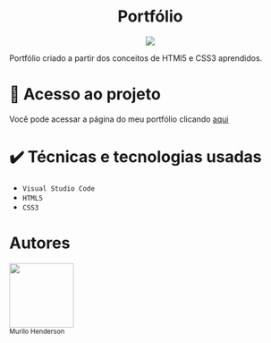 <h1 align="center">Portfólio </h1>
<p align="center">
<img loading="lazy" src="http://img.shields.io/static/v1?label=STATUS&message=FINALIZADO&color=GREEN&style=for-the-badge"/>
<p>Portfólio criado a partir dos conceitos de HTMl5 e CSS3 aprendidos.</p>

# 📁 Acesso ao projeto 
Você pode acessar a página do meu portfólio clicando [aqui](https://portfolio-wine-beta-68.vercel.app/)

# ✔️ Técnicas e tecnologias usadas
- ``Visual Studio Code``
- ``HTML5``
- ``CSS3``



# Autores
[<img src="https://avatars.githubusercontent.com/u/200527859?v=4" width="115">](https://github.com/murilohenderson)
<br><sub>Murilo Henderson</sub>
